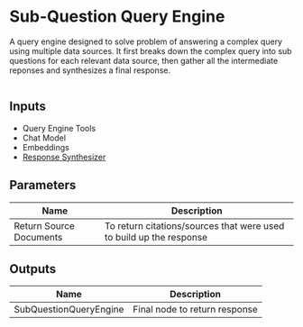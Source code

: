# Sub-Question Query Engine

A query engine designed to solve problem of answering a complex query using multiple data sources. It first breaks down the complex query into sub questions for each relevant data source, then gather all the intermediate reponses and synthesizes a final response.

<figure><img src="../../../.gitbook/assets/image (4).png" alt=""><figcaption></figcaption></figure>

## Inputs

* Query Engine Tools
* Chat Model
* Embeddings
* [Response Synthesizer](../response-synthesizer/)

## Parameters

| Name                    | Description                                                         |
| ----------------------- | ------------------------------------------------------------------- |
| Return Source Documents | To return citations/sources that were used to build up the response |

## Outputs

| Name                   | Description                   |
| ---------------------- | ----------------------------- |
| SubQuestionQueryEngine | Final node to return response |
